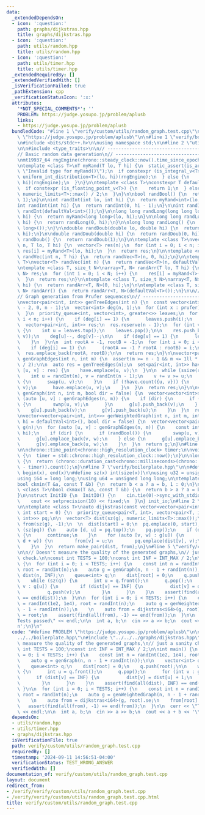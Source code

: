 ```yaml
---
data:
  _extendedDependsOn:
  - icon: ':question:'
    path: graphs/dijkstras.hpp
    title: graphs/dijkstras.hpp
  - icon: ':question:'
    path: utils/random.hpp
    title: utils/random.hpp
  - icon: ':question:'
    path: utils/timer.hpp
    title: utils/timer.hpp
  _extendedRequiredBy: []
  _extendedVerifiedWith: []
  _isVerificationFailed: true
  _pathExtension: cpp
  _verificationStatusIcon: ':x:'
  attributes:
    '*NOT_SPECIAL_COMMENTS*': ''
    PROBLEM: https://judge.yosupo.jp/problem/aplusb
    links:
    - https://judge.yosupo.jp/problem/aplusb
  bundledCode: "#line 1 \"verify/custom/utils/random_graph.test.cpp\"\n#define PROBLEM\
    \ \"https://judge.yosupo.jp/problem/aplusb\"\n\n#line 1 \"verify/boilerplate.hpp\"\
    \n#include <bits/stdc++.h>\n\nusing namespace std;\n\n#line 2 \"utils/random.hpp\"\
    \n\n#include <type_traits>\n\n// ----------------------------------------------------\n\
    // Basic random data generation\n// ----------------------------------------------------\n\
    \nmt19937_64 rngEngine(chrono::steady_clock::now().time_since_epoch().count());\n\
    \ntemplate <class T>\nT myRand(T lo, T hi) {\n  static_assert(is_arithmetic_v<T>,\
    \ \"Invalid type for myRand()\");\n  if constexpr (is_integral_v<T>) {\n    return\
    \ uniform_int_distribution<T>(lo, hi)(rngEngine);\n  } else {\n    return uniform_real_distribution<T>(lo,\
    \ hi)(rngEngine);\n  }\n}\n\ntemplate <class T>\nconstexpr T defaultVal() {\n\
    \  if constexpr (is_floating_point_v<T>) {\n    return 1;\n  } else {\n    return\
    \ numeric_limits<T>::max() / 2;\n  }\n}\n\nbool randBool() {\n  return myRand<int>(0,\
    \ 1);\n}\n\nint randInt(int lo, int hi) {\n  return myRand<int>(lo, hi);\n}\n\n\
    int randInt(int hi) {\n  return randInt(0, hi - 1);\n}\n\nint randInt() {\n  return\
    \ randInt(defaultVal<int>());\n}\n\nlong long randLong(long long lo, long long\
    \ hi) {\n  return myRand<long long>(lo, hi);\n}\n\nlong long randLong(long long\
    \ hi) {\n  return randLong(0, hi);\n}\n\nlong long randLong() {\n  return randLong(defaultVal<long\
    \ long>());\n}\n\ndouble randDoub(double lo, double hi) {\n  return myRand<double>(lo,\
    \ hi);\n}\n\ndouble randDoub(double hi) {\n  return randDoub(0, hi);\n}\n\ndouble\
    \ randDoub() {\n  return randDoub(1);\n}\n\ntemplate <class T>\nvector<T> randVec(int\
    \ n, T lo, T hi) {\n  vector<T> res(n);\n  for (int i = 0; i < n; i++) {\n   \
    \ res[i] = myRand<T>(lo, hi);\n  }\n  return res;\n}\n\ntemplate <class T>\nvector<T>\
    \ randVec(int n, T hi) {\n  return randVec<T>(n, 0, hi);\n}\n\ntemplate <class\
    \ T>\nvector<T> randVec(int n) {\n  return randVec<T>(n, defaultVal<T>());\n}\n\
    \ntemplate <class T, size_t N>\narray<T, N> randArr(T lo, T hi) {\n  array<T,\
    \ N> res;\n  for (int i = 0; i < N; i++) {\n    res[i] = myRand<T>(lo, hi);\n\
    \  }\n  return res;\n}\n\ntemplate <class T, size_t N>\narray<T, N> randArr(T\
    \ hi) {\n  return randArr<T, N>(0, hi);\n}\n\ntemplate <class T, size_t N>\narray<T,\
    \ N> randArr() {\n  return randArr<T, N>(defaultVal<T>());\n}\n\n// ----------------------------------------------------\n\
    // Graph generation from Prufer sequences\n// ----------------------------------------------------\n\
    \nvector<pair<int, int>> genTreeEdges(int n) {\n  const vector<int> prufer = randVec(n\
    \ - 2, 0, n - 1);\n  vector<int> deg(n, 1);\n  for (int x : prufer) {\n    deg[x]++;\n\
    \  }\n  priority_queue<int, vector<int>, greater<>> leaves;\n  for (int i = 0;\
    \ i < n; i++) {\n    if (deg[i] == 1) {\n      leaves.push(i);\n    }\n  }\n\n\
    \  vector<pair<int, int>> res;\n  res.reserve(n - 1);\n  for (int v : prufer)\
    \ {\n    int u = leaves.top();\n    leaves.pop();\n\n    res.push_back(minmax(u,\
    \ v));\n    deg[u]--, deg[v]--;\n\n    if (deg[v] == 1) {\n      leaves.push(v);\n\
    \    }\n  }\n\n  int rootA = -1, rootB = -1;\n  for (int i = 0; i < n; i++) {\n\
    \    if (deg[i] == 1) {\n      (rootA == -1 ? rootA : rootB) = i;\n    }\n  }\n\
    \  res.emplace_back(rootA, rootB);\n\n  return res;\n}\n\nvector<pair<int, int>>\
    \ genGraphEdges(int n, int m) {\n  assert(m >= n - 1 && m <= 1ll * n * (n - 1)\
    \ / 2);\n\n  auto res = genTreeEdges(n);\n  set<pair<int, int>> have;\n  for (auto\
    \ [u, v] : res) {\n    have.emplace(u, v);\n  }\n\n  while (ssize(res) < m) {\n\
    \    int u = randInt(n), v = randInt(n - 1);\n    v += v >= u;\n    if (u > v)\
    \ {\n      swap(u, v);\n    }\n    if (!have.count({u, v})) {\n      res.emplace_back(u,\
    \ v);\n      have.emplace(u, v);\n    }\n  }\n  return res;\n}\n\nvector<vector<int>>\
    \ genGraph(int n, int m, bool dir = false) {\n  vector<vector<int>> g(n);\n  for\
    \ (auto [u, v] : genGraphEdges(n, m)) {\n    if (dir) {\n      if (randBool())\
    \ {\n        swap(u, v);\n      }\n      g[u].push_back(v);\n    } else {\n  \
    \    g[u].push_back(v);\n      g[v].push_back(u);\n    }\n  }\n  return g;\n}\n\
    \nvector<vector<pair<int, int>>> genWeightedGraph(int n, int m, int lo = 1, int\
    \ hi = defaultVal<int>(), bool dir = false) {\n  vector<vector<pair<int, int>>>\
    \ g(n);\n  for (auto [u, v] : genGraphEdges(n, m)) {\n    const int w = randInt(lo,\
    \ hi);\n    if (dir) {\n      if (randBool()) {\n        swap(u, v);\n      }\n\
    \      g[u].emplace_back(v, w);\n    } else {\n      g[u].emplace_back(v, w);\n\
    \      g[v].emplace_back(u, w);\n    }\n  }\n  return g;\n}\n#line 2 \"utils/timer.hpp\"\
    \n\nchrono::time_point<chrono::high_resolution_clock> timer;\n\nvoid startTimer()\
    \ {\n  timer = std::chrono::high_resolution_clock::now();\n}\n\nlong long elapsed()\
    \ {\n  return (chrono::duration_cast<chrono::milliseconds>(chrono::high_resolution_clock::now()\
    \ - timer)).count();\n}\n#line 7 \"verify/boilerplate.hpp\"\n\n#define all(x)\
    \ begin(x), end(x)\n#define sz(x) int(size(x))\n\nusing u32 = unsigned int;\n\
    using i64 = long long;\nusing u64 = unsigned long long;\n\ntemplate <class T>\n\
    bool ckmin(T &a, const T &b) {\n  return b < a ? a = b, 1 : 0;\n}\n\ntemplate\
    \ <class T>\nbool ckmax(T &a, const T &b) {\n  return b > a ? a = b, 1 : 0;\n\
    }\n\nstruct InitIO {\n  InitIO() {\n    cin.tie(0)->sync_with_stdio(0);\n    cin.exceptions(cin.failbit);\n\
    \    cout << setprecision(10) << fixed;\n  }\n} init_io;\n#line 2 \"graphs/dijkstras.hpp\"\
    \n\ntemplate <class T>\nauto dijkstras(const vector<vector<pair<int, int>>> &g,\
    \ int start = 0) {\n  priority_queue<pair<T, int>, vector<pair<T, int>>, greater<pair<T,\
    \ int>>> pq;\n\n  vector<T> dist(sz(g), numeric_limits<T>::max());\n  vector<int>\
    \ from(sz(g), -1);\n  \n  dist[start] = 0;\n  pq.emplace(0, start);\n\n  while\
    \ (sz(pq)) {\n    auto [d, u] = pq.top();\n    pq.pop();\n    if (d != dist[u])\
    \ {\n      continue;\n    }\n    for (auto [v, w] : g[u]) {\n      if (ckmin(dist[v],\
    \ d + w)) {\n        from[v] = u;\n        pq.emplace(dist[v], v);\n      }\n\
    \    }\n  }\n  return make_pair(dist, from);\n}\n#line 5 \"verify/custom/utils/random_graph.test.cpp\"\
    \n\n// Doesn't measure the quality of the generated graphs,\n// just a sanity\
    \ check.\n\nconst int TESTS = 100;\nconst int INF = INT_MAX / 2;\n\nint main()\
    \ {\n  for (int i = 0; i < TESTS; i++) {\n    const int n = randInt(1e2, 1e4),\
    \ root = randInt(n);\n    auto g = genGraph(n, n - 1 + randInt(n));\n\n    vector<int>\
    \ dist(n, INF);\n    queue<int> q;\n    dist[root] = 0;\n    q.push(root);\n\n\
    \    while (sz(q)) {\n      int u = q.front();\n      q.pop();\n      for (int\
    \ v : g[u]) {\n        if (dist[v] == INF) {\n          dist[v] = dist[u] + 1;\n\
    \          q.push(v);\n        }\n      }\n    }\n    assert(find(all(dist), INF)\
    \ == end(dist));\n  }\n\n  for (int i = 0; i < TESTS; i++) {\n    const int n\
    \ = randInt(1e2, 1e4), root = randInt(n);\n    auto g = genWeightedGraph(n, n\
    \ - 1 + randInt(n));\n    \n    auto from = dijkstras<i64>(g, root).se;\n    from[root]\
    \ = root;\n    assert(find(all(from), -1) == end(from));\n  }\n\n  cerr << \"\
    Tests passed\" << endl;\n\n  int a, b;\n  cin >> a >> b;\n  cout << a + b << '\\\
    n';\n}\n"
  code: "#define PROBLEM \"https://judge.yosupo.jp/problem/aplusb\"\n\n#include \"\
    ../../boilerplate.hpp\"\n#include \"../../../graphs/dijkstras.hpp\"\n\n// Doesn't\
    \ measure the quality of the generated graphs,\n// just a sanity check.\n\nconst\
    \ int TESTS = 100;\nconst int INF = INT_MAX / 2;\n\nint main() {\n  for (int i\
    \ = 0; i < TESTS; i++) {\n    const int n = randInt(1e2, 1e4), root = randInt(n);\n\
    \    auto g = genGraph(n, n - 1 + randInt(n));\n\n    vector<int> dist(n, INF);\n\
    \    queue<int> q;\n    dist[root] = 0;\n    q.push(root);\n\n    while (sz(q))\
    \ {\n      int u = q.front();\n      q.pop();\n      for (int v : g[u]) {\n  \
    \      if (dist[v] == INF) {\n          dist[v] = dist[u] + 1;\n          q.push(v);\n\
    \        }\n      }\n    }\n    assert(find(all(dist), INF) == end(dist));\n \
    \ }\n\n  for (int i = 0; i < TESTS; i++) {\n    const int n = randInt(1e2, 1e4),\
    \ root = randInt(n);\n    auto g = genWeightedGraph(n, n - 1 + randInt(n));\n\
    \    \n    auto from = dijkstras<i64>(g, root).se;\n    from[root] = root;\n \
    \   assert(find(all(from), -1) == end(from));\n  }\n\n  cerr << \"Tests passed\"\
    \ << endl;\n\n  int a, b;\n  cin >> a >> b;\n  cout << a + b << '\\n';\n}"
  dependsOn:
  - utils/random.hpp
  - utils/timer.hpp
  - graphs/dijkstras.hpp
  isVerificationFile: true
  path: verify/custom/utils/random_graph.test.cpp
  requiredBy: []
  timestamp: '2024-09-11 14:56:51-04:00'
  verificationStatus: TEST_WRONG_ANSWER
  verifiedWith: []
documentation_of: verify/custom/utils/random_graph.test.cpp
layout: document
redirect_from:
- /verify/verify/custom/utils/random_graph.test.cpp
- /verify/verify/custom/utils/random_graph.test.cpp.html
title: verify/custom/utils/random_graph.test.cpp
---
```

